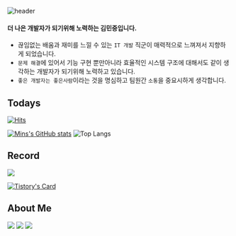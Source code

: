 ![header](https://capsule-render.vercel.app/api?type=rounded&color=timeGradient&text=Welcome%20to%20Mins's%20GitHub%20👋&animation=twinkling&fontSize=40&fontAlignY=50&fontAlgn=50&height=120)


#### 더 나은 개발자가 되기위해 노력하는 김민중입니다.

- 끊임없는 배움과 재미를 느낄 수 있는 `IT 개발` 직군이 매력적으로 느껴져서 지향하게 되었습니다.
- `문제 해결`에 있어서 기능 구현 뿐만아니라 효율적인 시스템 구조에 대해서도 같이 생각하는 개발자가 되기위해 노력하고 있습니다.
- `좋은 개발자는 좋은사람`이라는 것을 명심하고 팀원간 `소통`을 중요시하게 생각합니다.



  
## Todays

[![Hits](https://hits.seeyoufarm.com/api/count/incr/badge.svg?url=https%3A%2F%2Fgithub.com%2FKminss%2Fhit-counter&count_bg=%2379C83D&title_bg=%23555555&icon=&icon_color=%23E7E7E7&title=hits&edge_flat=false)](https://hits.seeyoufarm.com)


[![Mins's GitHub stats](https://github-readme-stats.vercel.app/api?username=kminss&&count_private=true&show_title=true&show_icons=true&include_all_commits=true&disable_animations=true&&theme=default)](https://github.com/Kminss/github-readme-stats) ![Top Langs](https://github-readme-stats.vercel.app/api/top-langs/?username=Kminss&layout=compact)

</div>

## Record
<a href="https://li-yo.tistory.com">
        <img src="https://img.shields.io/badge/
        Tistory-000000?style=for-the-badge&logo=Tistory&logoColor=white"> 
    </a>
    
[![Tistory's Card](https://github-readme-tistory-card.vercel.app/api?name=mocha-coding&theme=default)](https://mocha-coding.tistory.com/)


## About Me
  <a href="mailto:kminss.dev@gmail.com"><img src="https://img.shields.io/badge/Gmail-d14836?style=flat-square&logo=Gmail&logoColor=white&link=kimhyein7110@gmail.com"/></a>
  <a href="https://www.instagram.com/miins__"><img src="https://img.shields.io/badge/Instagram-E4405F?style=flat-square&logo=Instagram&logoColor=white"/></a>
  <a href="https://mocha-coding.tistory.com/"><img src="https://img.shields.io/badge/Tistory-000000?style=flat-square&logo=Tistory&logoColor=white"></a>

  
  
